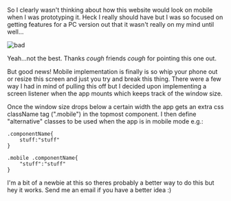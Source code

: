 [//]: # (Implementing Mobile Rescaling)
[//]: # (29.4.19)

So I clearly wasn't thinking about how this website would look on mobile when I was prototyping it.  Heck I really should have but I was so focused on getting features for a PC version out that it wasn't really on my mind until well...

![bad](https://www.dropbox.com/s/g30uvm5lq5n1z9a/received_1086893521499536.jpeg?dl=1)

Yeah...not the best.  Thanks *cough* friends *cough* for pointing this one out.

But good news!  Mobile implementation is finally is so whip your phone out or resize this screen and just you try and break this thing.  There were a few way I had in mind of pulling this off but I decided upon implementing a screen listener when the app mounts which keeps track of the window size.

Once the window size drops below a certain width the app gets an extra css className tag (".mobile") in the topmost component.  I then define "alternative" classes to be used when the app is in mobile mode e.g.: 

	
~~~~
.componentName{
    stuff:"stuff"
}

.mobile .componentName{
    "stuff":"stuff"
}
~~~~

I'm a bit of a newbie at this so theres probably a better way to do this but hey it works.  Send me an email if you have a better idea :)

